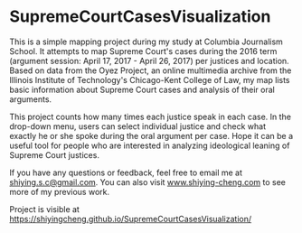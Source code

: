 # SupremeCourtCasesVisualization

This is a simple mapping project during my study at Columbia Journalism School. It attempts to map Supreme Court's cases during the 2016 term (argument session: April 17, 2017 - April 26, 2017) per justices and location. Based on data from the Oyez Project, an online multimedia archive from the Illinois Institute of Technology's Chicago-Kent College of Law, my map lists basic information about Supreme Court cases and analysis of their oral arguments.

This project counts how many times each justice speak in each case. In the drop-down menu, users can select individual justice and check what exactly he or she spoke during the oral argument per case. Hope it can be a useful tool for people who are interested in analyzing ideological leaning of Supreme Court justices.

If you have any questions or feedback, feel free to email me at shiying.s.c@gmail.com. You can also visit www.shiying-cheng.com to see more of my previous work.

Project is visible at https://shiyingcheng.github.io/SupremeCourtCasesVisualization/